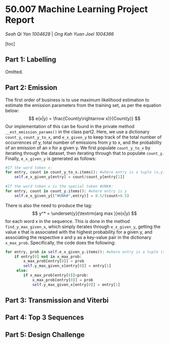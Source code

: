 # 50.007 Machine Learning Project Report

*Seah Qi Yan 1004628* | *Ong Kah Yuan Joel 1004366*

[toc]

## Part 1: Labelling

Omitted.

## Part 2: Emission

The first order of business is to use maximum likelihood estimation to estimate the emission parameters from the training set, as per the equation below:
$$
e(x|y) = \frac{Count(y\rightarrow x)}{Count(y)}
$$
Our implementation of this can be found in the private method `__est_emission_params()` in the class part2. Here, we use a dictionary `count_y`, `count_y_to_x`, and `e_x_given_y` to keep track of the total number of occurrences of y, total number of emissions from y to x, and the probability of an emission of an x for a given y. We first populate `count_y_to_x` by iterating through the dataset, then iterating through that to populate `count_y`. Finally, `e_x_given_y` is generated as follows:

```python
#If the word token x:
for entry, count in count_y_to_x.items(): #where entry is a tuple (x,y)
	self.e_x_given_y[entry] = count/count_y[entry[1]]
    
#If the word token x is the special token #UNK#:
for entry, count in count_y.items(): #where entry is y
	self.e_x_given_y[("#UNK#",entry)] = 0.5/(count+0.5)

```



There is also the need to produce the tag:
$$
y^* = \underset{y}{\textrm{arg max }}e(x|y)
$$
for each word x in the sequence. This is done in the method `find_y_max_given_x`, which simply iterates through `e_x_given_y`, getting the value x that is associated with the highest probability for a given y, and associating the respective x and y as a key-value pair in the dictionary `x_max_prob`. Specifically, the code does the following:

```python
for entry, prob in self.e_x_given_y.items(): #where entry is a tuple (x,y)
    if entry[0] not in x_max_prob:
        x_max_prob[entry[0]] = prob
        self.y_max_given_x[entry[0]] = entry[1]
     else:
        if x_max_prob[entry[0]]<prob:
            x_max_prob[entry[0]] = prob
            self.y_max_given_x[entry[0]] = entry[1]
```



## Part 3: Transmission and Viterbi



## Part 4: Top 3 Sequences



## Part 5: Design Challenge

